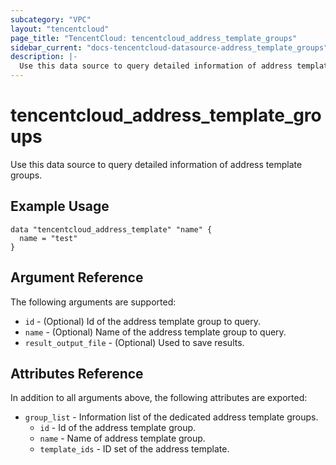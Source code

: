 ```yaml
---
subcategory: "VPC"
layout: "tencentcloud"
page_title: "TencentCloud: tencentcloud_address_template_groups"
sidebar_current: "docs-tencentcloud-datasource-address_template_groups"
description: |-
  Use this data source to query detailed information of address template groups.
---
```


# tencentcloud_address_template_groups

Use this data source to query detailed information of address template groups.

## Example Usage

```hcl
data "tencentcloud_address_template" "name" {
  name = "test"
}
```

## Argument Reference

The following arguments are supported:

* `id` - (Optional) Id of the address template group to query.
* `name` - (Optional) Name of the address template group to query.
* `result_output_file` - (Optional) Used to save results.

## Attributes Reference

In addition to all arguments above, the following attributes are exported:

* `group_list` - Information list of the dedicated address template groups.
  * `id` - Id of the address template group.
  * `name` - Name of address template group.
  * `template_ids` - ID set of the address template.


